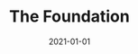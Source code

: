 ---
title: The Foundation
description: Brief description of this section
cover: foundation.jpg
date: 2021-01-01
---